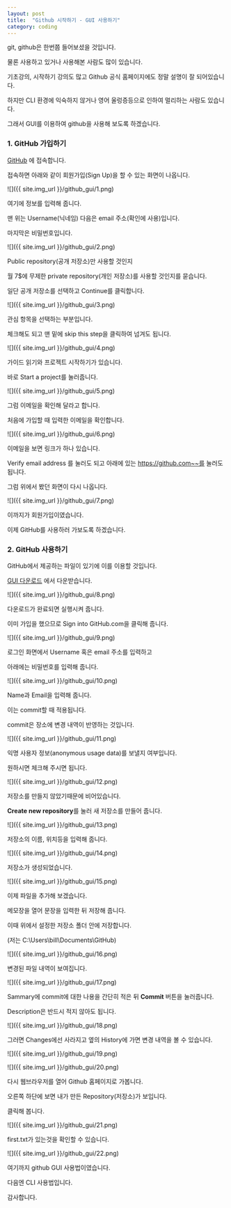 ```yaml
---
layout: post
title:  "Github 시작하기 - GUI 사용하기"
category: coding
---
```


git, github은 한번쯤 들어보셨을 것입니다.

물론 사용하고 있거나 사용해본 사람도 많이 있습니다.

기초강의, 시작하기 강의도 많고 Github 공식 홈페이지에도 정말 설명이 잘 되어있습니다.

하지만 CLI 환경에 익숙하지 않거나 영어 울렁증등으로 인하여 멀리하는 사람도 있습니다.

그래서 GUI를 이용하여 github을 사용해 보도록 하겠습니다.

### 1. GitHub 가입하기

[GitHub](https://github.com/) 에 접속합니다.

접속하면 아래와 같이 회원가입(Sign Up)을 할 수 있는 화면이 나옵니다.

![]({{ site.img_url }}/github_gui/1.png)

여기에 정보를 입력해 줍니다.

맨 위는 Username(닉네임) 다음은 email 주소(확인에 사용)입니다.

마지막은 비밀번호입니다.

![]({{ site.img_url }}/github_gui/2.png)

Public repository(공개 저장소)만 사용할 것인지

월 7$에 무제한 private repository(개인 저장소)를 사용할 것인지를 묻습니다.

일단 공개 저장소를 선택하고 Continue를 클릭합니다.

![]({{ site.img_url }}/github_gui/3.png)

관심 항목을 선택하는 부분입니다.

체크해도 되고 맨 밑에 skip this step을 클릭하여 넘겨도 됩니다.

![]({{ site.img_url }}/github_gui/4.png)

가이드 읽기와 프로젝트 시작하기가 있습니다.

바로 Start a project를 눌러줍니다.

![]({{ site.img_url }}/github_gui/5.png)

그럼 이메일을 확인해 달라고 합니다.

처음에 가입할 때 입력한 이메일을 확인합니다.

![]({{ site.img_url }}/github_gui/6.png)

이메일을 보면 링크가 하나 있습니다.

Verify email address 를 눌러도 되고 아래에 있는 https://github.com~~를 눌러도 됩니다.

그럼 위에서 봤던 화면이 다시 나옵니다.

![]({{ site.img_url }}/github_gui/7.png)

이까지가 회원가입이였습니다.

이제 GitHub를 사용하러 가보도록 하겠습니다.

### 2. GitHub 사용하기

GitHub에서 제공하는 파일이 있기에 이를 이용할 것입니다.

[GUI 다운로드](https://desktop.github.com/) 에서 다운받습니다.

![]({{ site.img_url }}/github_gui/8.png)

다운로드가 완료되면 실행시켜 줍니다.

이미 가입을 했으므로 Sign into GitHub.com을 클릭해 줍니다.

![]({{ site.img_url }}/github_gui/9.png)

로그인 화면에서 Username 혹은 email 주소를 입력하고

아래에는 비밀번호를 입력해 줍니다.

![]({{ site.img_url }}/github_gui/10.png)

Name과 Email을 입력해 줍니다.

이는 commit할 때 적용됩니다.

commit은 장소에 변경 내역이 반영하는 것입니다.

![]({{ site.img_url }}/github_gui/11.png)

익명 사용자 정보(anonymous usage data)를 보낼지 여부입니다.

원하시면 체크해 주시면 됩니다.

![]({{ site.img_url }}/github_gui/12.png)

저장소를 만들지 않았기때문에 비어있습니다.

**Create new repository**를 눌러 새 저장소를 만들어 줍니다.

![]({{ site.img_url }}/github_gui/13.png)

저장소의 이름, 위치등을 입력해 줍니다.

![]({{ site.img_url }}/github_gui/14.png)

저장소가 생성되었습니다.

![]({{ site.img_url }}/github_gui/15.png)

이제 파일을 추가해 보겠습니다.

메모장을 열어 문장을 입력한 뒤 저장해 줍니다.

이때 위에서 설정한 저장소 폴더 안에 저장합니다.

(저는 C:\Users\bill\Documents\GitHub)

![]({{ site.img_url }}/github_gui/16.png)

변경된 파일 내역이 보여집니다.

![]({{ site.img_url }}/github_gui/17.png)

Sammary에 commit에 대한 나용을 간단히 적은 뒤 **Commit** 버튼을 눌러줍니다.

Description은 반드시 적지 않아도 됩니다.

![]({{ site.img_url }}/github_gui/18.png)

그러면 Changes에선 사라지고 옆의 History에 가면 변경 내역을 볼 수 있습니다.

![]({{ site.img_url }}/github_gui/19.png)

![]({{ site.img_url }}/github_gui/20.png)

다시 웹브라우저를 열어 Github 홈페이지로 가봅니다.

오른쪽 하단에 보면 내가 만든 Repository(저장소)가 보입니다.

클릭해 봅니다.

![]({{ site.img_url }}/github_gui/21.png)

first.txt가 있는것을 확인할 수 있습니다.

![]({{ site.img_url }}/github_gui/22.png)

여기까지 github GUI 사용법이였습니다.

다음엔 CLI 사용법입니다.

감사합니다.